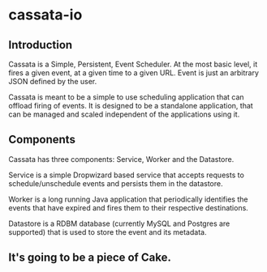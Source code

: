 # cassata-io

## Introduction 
Cassata is a Simple, Persistent, Event Scheduler. At the most basic level, it fires a given event, at a given time to a given URL. Event is just an arbitrary JSON defined by the user. 

Cassata is meant to be a simple to use scheduling application that can offload firing of events. It is designed to be a standalone application, that can be managed and scaled independent of the applications using it. 

## Components 
Cassata has three components: Service, Worker and the Datastore. 

Service is a simple Dropwizard based service that accepts requests to schedule/unschedule events and persists them in the datastore. 

Worker is a long running Java application that periodically identifies the events that have expired and fires them to their respective destinations.

Datastore is a RDBM database (currently MySQL and Postgres are supported) that is used to store the event and its metadata. 
 


## It's going to be a piece of Cake.
